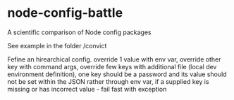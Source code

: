 # node-config-battle
A scientific comparison of Node config packages

See example in the folder /convict

Fefine an hirearchical config. override 1 value with env var, override other key with command args, override few keys with additional file (local dev environment definition), one key should be a password and its value should not be set within the JSON rather through env var, if a supplied key is missing or has incorrect value - fail fast with exception
